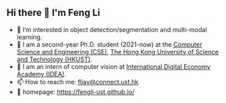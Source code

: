 ## Hi there 👋 I'm Feng Li

<!--
**FengLi-ust/FengLi-ust** is a ✨ _special_ ✨ repository because its `README.md` (this file) appears on your GitHub profile.

Here are some ideas to get you started:

- 🔭 I’m currently working on ...
- 🌱 I’m currently learning ...
- 👯 I’m looking to collaborate on ...
- 🤔 I’m looking for help with ...
- 💬 Ask me about ...
- 📫 How to reach me: ...
- 😄 Pronouns: ...
- ⚡ Fun fact: ...
-->
<!--
<img align="right" src="https://github-readme-stats.vercel.app/api?username=FengLi-ust&show_icons=true&icon_color=CE1D2D&text_color=718096&bg_color=ffffff&hide_title=true" />
-->

- 🌱 I’m interested in object detection/segmentation and multi-modal learning.
- 🏫 I am a second-year Ph.D. student (2021-now) at the [Computer Science and Engineering (CSE)](https://cse.hkust.edu.hk/), [The Hong Kong University of Science and Technology (HKUST)](https://hkust.edu.hk/).
- 🔭 I am an intern of computer vision at [International Digital Economy Academy (IDEA)](https://idea.edu.cn/).
- 📫 How to reach me: fliay@connect.ust.hk
- 📖 homepage: https://fengli-ust.github.io/

<!--
<h2>Open source projects</h2>
<table>
  <thead align="center">
    <tr border: none;>
      <td><b>🎁 Projects</b></td>
      <td><b>⭐ Stars</b></td>
      <td><b>📚 Forks</b></td>
      <td><b>🛎 Issues</b></td>
      <td><b>📬 Pull requests</b></td>
    </tr>
  </thead>
  <tbody>
    <tr>
      <td><a href="https://github.com/IDEA-Research/detrex"><b>detrex</b></a></td>
      <td><img alt="Stars" src="https://img.shields.io/github/stars/IDEA-Research/detrex?style=flat-square&labelColor=343b41"/></td>
      <td><img alt="Forks" src="https://img.shields.io/github/forks/IDEA-Research/detrex?style=flat-square&labelColor=343b41"/></td>
      <td><img alt="Issues" src="https://img.shields.io/github/issues/IDEA-Research/detrex?style=flat-square&labelColor=343b41"/></td>
      <td><img alt="Pull Requests" src="https://img.shields.io/github/issues-pr/IDEA-Research/detrex?style=flat-square&labelColor=343b41"/></td>
    </tr>
    
  </tbody>
</table>
-->


